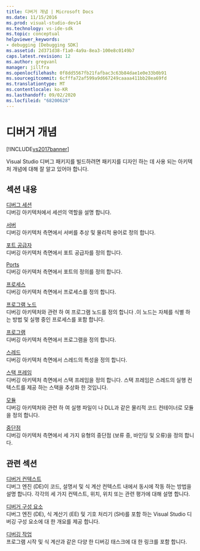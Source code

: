 ```yaml
---
title: 디버거 개념 | Microsoft Docs
ms.date: 11/15/2016
ms.prod: visual-studio-dev14
ms.technology: vs-ide-sdk
ms.topic: conceptual
helpviewer_keywords:
- debugging [Debugging SDK]
ms.assetid: 2d371d38-f1a0-4a9a-8ea3-100e8c0149b7
caps.latest.revision: 12
ms.author: gregvanl
manager: jillfra
ms.openlocfilehash: 0f8dd5567fb21fafbac3c63b84dae1e0e33b0b91
ms.sourcegitcommit: 6cfffa72af599a9d667249caaaa411bb28ea69fd
ms.translationtype: MT
ms.contentlocale: ko-KR
ms.lasthandoff: 09/02/2020
ms.locfileid: "68200628"
---
```

# <a name="debugger-concepts"></a>디버거 개념
[!INCLUDE[vs2017banner](../../includes/vs2017banner.md)]

Visual Studio 디버그 패키지를 빌드하려면 패키지를 디자인 하는 데 사용 되는 아키텍처 개념에 대해 잘 알고 있어야 합니다.  
  
## <a name="in-this-section"></a>섹션 내용  
 [디버그 세션](../../extensibility/debugger/debug-session.md)  
 디버깅 아키텍처에서 세션의 역할을 설명 합니다.  
  
 [서버](../../extensibility/debugger/servers-visual-studio-sdk.md)  
 디버깅 아키텍처 측면에서 서버를 추상 및 물리적 용어로 정의 합니다.  
  
 [포트 공급자](../../extensibility/debugger/port-suppliers.md)  
 디버깅 아키텍처 측면에서 포트 공급자를 정의 합니다.  
  
 [Ports](../../extensibility/debugger/ports.md)  
 디버깅 아키텍처 측면에서 포트의 정의를 정의 합니다.  
  
 [프로세스](../../extensibility/debugger/processes.md)  
 디버깅 아키텍처 측면에서 프로세스를 정의 합니다.  
  
 [프로그램 노드](../../extensibility/debugger/program-nodes.md)  
 디버깅 아키텍처와 관련 하 여 프로그램 노드를 정의 합니다 .이 노드는 자체를 식별 하는 방법 및 실행 중인 프로세스를 포함 합니다.  
  
 [프로그램](../../extensibility/debugger/programs.md)  
 디버깅 아키텍처 측면에서 프로그램을 정의 합니다.  
  
 [스레드](../../extensibility/debugger/threads.md)  
 디버깅 아키텍처 측면에서 스레드의 특성을 정의 합니다.  
  
 [스택 프레임](../../extensibility/debugger/stack-frames.md)  
 디버깅 아키텍처 측면에서 스택 프레임을 정의 합니다. 스택 프레임은 스레드의 실행 컨텍스트를 제공 하는 스택을 추상화 한 것입니다.  
  
 [모듈](../../extensibility/debugger/modules.md)  
 디버깅 아키텍처와 관련 하 여 실행 파일이 나 DLL과 같은 물리적 코드 컨테이너로 모듈을 정의 합니다.  
  
 [중단점](../../extensibility/debugger/breakpoints-visual-studio-sdk.md)  
 디버깅 아키텍처 측면에서 세 가지 유형의 중단점 (보류 중, 바인딩 및 오류)을 정의 합니다.  
  
## <a name="related-sections"></a>관련 섹션  
 [디버거 컨텍스트](../../extensibility/debugger/debugger-contexts.md)  
 디버그 엔진 (DE)이 코드, 설명서 및 식 계산 컨텍스트 내에서 동시에 작동 하는 방법을 설명 합니다. 각각의 세 가지 컨텍스트, 위치, 위치 또는 관련 평가에 대해 설명 합니다.  
  
 [디버거 구성 요소](../../extensibility/debugger/debugger-components.md)  
 디버그 엔진 (DE), 식 계산기 (EE) 및 기호 처리기 (SH)를 포함 하는 Visual Studio 디버깅 구성 요소에 대 한 개요를 제공 합니다.  
  
 [디버깅 작업](../../extensibility/debugger/debugging-tasks.md)  
 프로그램 시작 및 식 계산과 같은 다양 한 디버깅 태스크에 대 한 링크를 포함 합니다.
